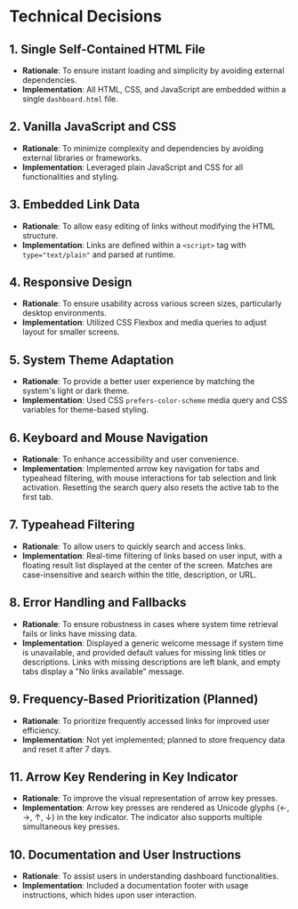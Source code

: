 # Technical Decisions

## 1. Single Self-Contained HTML File
- **Rationale**: To ensure instant loading and simplicity by avoiding external dependencies.
- **Implementation**: All HTML, CSS, and JavaScript are embedded within a single `dashboard.html` file.

## 2. Vanilla JavaScript and CSS
- **Rationale**: To minimize complexity and dependencies by avoiding external libraries or frameworks.
- **Implementation**: Leveraged plain JavaScript and CSS for all functionalities and styling.

## 3. Embedded Link Data
- **Rationale**: To allow easy editing of links without modifying the HTML structure.
- **Implementation**: Links are defined within a `<script>` tag with `type="text/plain"` and parsed at runtime.

## 4. Responsive Design
- **Rationale**: To ensure usability across various screen sizes, particularly desktop environments.
- **Implementation**: Utilized CSS Flexbox and media queries to adjust layout for smaller screens.

## 5. System Theme Adaptation
- **Rationale**: To provide a better user experience by matching the system's light or dark theme.
- **Implementation**: Used CSS `prefers-color-scheme` media query and CSS variables for theme-based styling.

## 6. Keyboard and Mouse Navigation
- **Rationale**: To enhance accessibility and user convenience.
- **Implementation**: Implemented arrow key navigation for tabs and typeahead filtering, with mouse interactions for tab selection and link activation. Resetting the search query also resets the active tab to the first tab.

## 7. Typeahead Filtering
- **Rationale**: To allow users to quickly search and access links.
- **Implementation**: Real-time filtering of links based on user input, with a floating result list displayed at the center of the screen. Matches are case-insensitive and search within the title, description, or URL.

## 8. Error Handling and Fallbacks
- **Rationale**: To ensure robustness in cases where system time retrieval fails or links have missing data.
- **Implementation**: Displayed a generic welcome message if system time is unavailable, and provided default values for missing link titles or descriptions. Links with missing descriptions are left blank, and empty tabs display a "No links available" message.

## 9. Frequency-Based Prioritization (Planned)
- **Rationale**: To prioritize frequently accessed links for improved user efficiency.
- **Implementation**: Not yet implemented; planned to store frequency data and reset it after 7 days.

## 11. Arrow Key Rendering in Key Indicator
- **Rationale**: To improve the visual representation of arrow key presses.
- **Implementation**: Arrow key presses are rendered as Unicode glyphs (←, →, ↑, ↓) in the key indicator. The indicator also supports multiple simultaneous key presses.

## 10. Documentation and User Instructions
- **Rationale**: To assist users in understanding dashboard functionalities.
- **Implementation**: Included a documentation footer with usage instructions, which hides upon user interaction.

